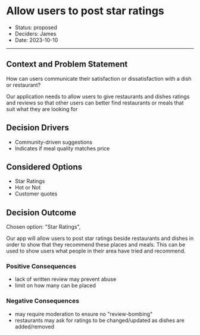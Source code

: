 # Allow users to post star ratings

* Status: proposed
* Deciders: James
* Date: 2023-10-10
---
## Context and Problem Statement

How can users communicate their satisfaction or dissatisfaction with a dish or restaurant?

Our application needs to allow users to give restaurants and dishes ratings and reviews so that other users can better find restaurants or meals that suit what they are looking for

## Decision Drivers

* Community-driven suggestions
* Indicates if meal quality matches price

## Considered Options

* Star Ratings
* Hot or Not
* Customer quotes

## Decision Outcome

Chosen option: "Star Ratings", 

Our app will allow users to post star ratings beside restaurants and dishes in order to show that they recommend these places and meals. This can be used to show users what people in their area have tried and recommend.

### Positive Consequences 

* lack of written review may prevent abuse
* limit on how many can be placed

### Negative Consequences

* may require moderation to ensure no "review-bombing"
* restaurants may ask for ratings to be changed/updated as dishes are added/removed
